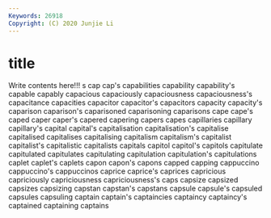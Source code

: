 ```yaml
---
Keywords: 26918
Copyright: (C) 2020 Junjie Li
---
```


# title

Write contents here!!!
s 
cap 
cap's 
capabilities 
capability 
capability's 
capable 
capably 
capacious 
capaciously
capaciousness 
capaciousness's 
capacitance 
capacities 
capacitor 
capacitor's 
capacitors 
capacity 
capacity's 
caparison
caparison's 
caparisoned 
caparisoning 
caparisons 
cape 
cape's 
caped 
caper 
caper's 
capered
capering 
capers 
capes 
capillaries 
capillary 
capillary's 
capital 
capital's 
capitalisation 
capitalisation's
capitalise 
capitalised 
capitalises 
capitalising 
capitalism 
capitalism's 
capitalist 
capitalist's 
capitalistic 
capitalists
capitals 
capitol 
capitol's 
capitols 
capitulate 
capitulated 
capitulates 
capitulating 
capitulation 
capitulation's
capitulations 
caplet 
caplet's 
caplets 
capon 
capon's 
capons 
capped 
capping 
cappuccino
cappuccino's 
cappuccinos 
caprice 
caprice's 
caprices 
capricious 
capriciously 
capriciousness 
capriciousness's 
caps
capsize 
capsized 
capsizes 
capsizing 
capstan 
capstan's 
capstans 
capsule 
capsule's 
capsuled
capsules 
capsuling 
captain 
captain's 
captaincies 
captaincy 
captaincy's 
captained 
captaining 
captains
